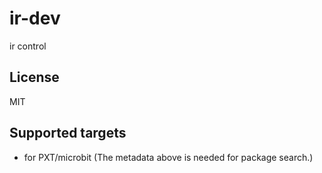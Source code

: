 # ir-dev

ir control

## License

MIT

## Supported targets

* for PXT/microbit
(The metadata above is needed for package search.)

